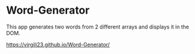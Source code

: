 # Word-Generator
This app generates two words from 2 different arrays and displays it in the DOM.

https://virgili23.github.io/Word-Generator/
